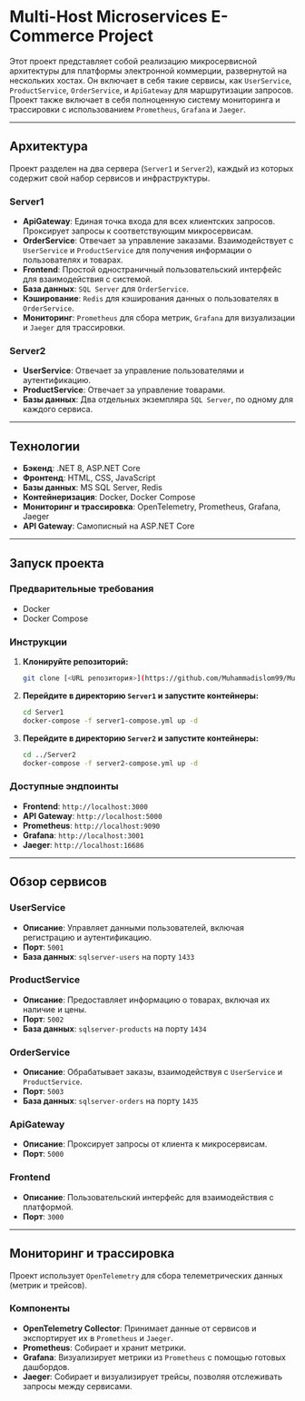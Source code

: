 # Multi-Host Microservices E-Commerce Project

Этот проект представляет собой реализацию микросервисной архитектуры для платформы электронной коммерции, развернутой на нескольких хостах. Он включает в себя такие сервисы, как `UserService`, `ProductService`, `OrderService`, и `ApiGateway` для маршрутизации запросов. Проект также включает в себя полноценную систему мониторинга и трассировки с использованием `Prometheus`, `Grafana` и `Jaeger`.

-----

## Архитектура

Проект разделен на два сервера (`Server1` и `Server2`), каждый из которых содержит свой набор сервисов и инфраструктуры.

### Server1

  * **ApiGateway**: Единая точка входа для всех клиентских запросов. Проксирует запросы к соответствующим микросервисам.
  * **OrderService**: Отвечает за управление заказами. Взаимодействует с `UserService` и `ProductService` для получения информации о пользователях и товарах.
  * **Frontend**: Простой одностраничный пользовательский интерфейс для взаимодействия с системой.
  * **База данных**: `SQL Server` для `OrderService`.
  * **Кэширование**: `Redis` для кэширования данных о пользователях в `OrderService`.
  * **Мониторинг**: `Prometheus` для сбора метрик, `Grafana` для визуализации и `Jaeger` для трассировки.

### Server2

  * **UserService**: Отвечает за управление пользователями и аутентификацию.
  * **ProductService**: Отвечает за управление товарами.
  * **Базы данных**: Два отдельных экземпляра `SQL Server`, по одному для каждого сервиса.

-----

## Технологии

  * **Бэкенд**: .NET 8, ASP.NET Core
  * **Фронтенд**: HTML, CSS, JavaScript
  * **Базы данных**: MS SQL Server, Redis
  * **Контейнеризация**: Docker, Docker Compose
  * **Мониторинг и трассировка**: OpenTelemetry, Prometheus, Grafana, Jaeger
  * **API Gateway**: Самописный на ASP.NET Core

-----

## Запуск проекта

### Предварительные требования

  * Docker
  * Docker Compose

### Инструкции

1.  **Клонируйте репозиторий:**
    ```bash
    git clone [<URL репозитория>](https://github.com/Muhammadislom99/MultiHost_Microservices)
    ```
2.  **Перейдите в директорию `Server1` и запустите контейнеры:**
    ```bash
    cd Server1
    docker-compose -f server1-compose.yml up -d
    ```
3.  **Перейдите в директорию `Server2` и запустите контейнеры:**
    ```bash
    cd ../Server2
    docker-compose -f server2-compose.yml up -d
    ```

### Доступные эндпоинты

  * **Frontend**: `http://localhost:3000`
  * **API Gateway**: `http://localhost:5000`
  * **Prometheus**: `http://localhost:9090`
  * **Grafana**: `http://localhost:3001`
  * **Jaeger**: `http://localhost:16686`

-----

## Обзор сервисов

### UserService

  * **Описание**: Управляет данными пользователей, включая регистрацию и аутентификацию.
  * **Порт**: `5001`
  * **База данных**: `sqlserver-users` на порту `1433`

### ProductService

  * **Описание**: Предоставляет информацию о товарах, включая их наличие и цены.
  * **Порт**: `5002`
  * **База данных**: `sqlserver-products` на порту `1434`

### OrderService

  * **Описание**: Обрабатывает заказы, взаимодействуя с `UserService` и `ProductService`.
  * **Порт**: `5003`
  * **База данных**: `sqlserver-orders` на порту `1435`

### ApiGateway

  * **Описание**: Проксирует запросы от клиента к микросервисам.
  * **Порт**: `5000`

### Frontend

  * **Описание**: Пользовательский интерфейс для взаимодействия с платформой.
  * **Порт**: `3000`

-----

## Мониторинг и трассировка

Проект использует `OpenTelemetry` для сбора телеметрических данных (метрик и трейсов).

### Компоненты

  * **OpenTelemetry Collector**: Принимает данные от сервисов и экспортирует их в `Prometheus` и `Jaeger`.
  * **Prometheus**: Собирает и хранит метрики.
  * **Grafana**: Визуализирует метрики из `Prometheus` с помощью готовых дашбордов.
  * **Jaeger**: Собирает и визуализирует трейсы, позволяя отслеживать запросы между сервисами.
